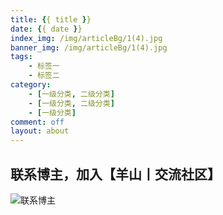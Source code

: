 ```yaml
---
title: {{ title }}
date: {{ date }}
index_img: /img/articleBg/1(4).jpg
banner_img: /img/articleBg/1(4).jpg
tags:
    - 标签一
    - 标签二
category:
    - [一级分类, 二级分类]
    - [一级分类, 二级分类]
    - [一级分类]
comment: off
layout: about
---
```


## 联系博主，加入【羊山丨交流社区】
![联系博主](/img/icon/wechatFindMe.png)